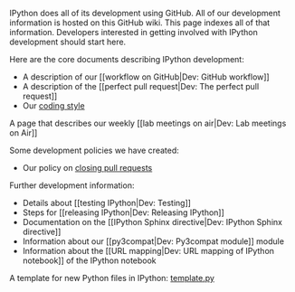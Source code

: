 IPython does all of its development using GitHub. All of our development information is hosted on this GitHub wiki. This page indexes all of that information. Developers interested in getting involved with IPython development should start here.

Here are the core documents describing IPython development:

* A description of our [[workflow on GitHub|Dev: GitHub workflow]]
* A description of the [[perfect pull request|Dev: The perfect pull request]]
* Our [coding style](./Dev:-Coding-style)

A page that describes our weekly [[lab meetings on air|Dev: Lab meetings on Air]]

Some development policies we have created:

* Our policy on [closing pull requests](./Dev:-Closing-pull-requests)

Further development information:

* Details about [[testing IPython|Dev: Testing]]
* Steps for [[releasing IPython|Dev: Releasing IPython]]
* Documentation on the [[IPython Sphinx directive|Dev: IPython Sphinx directive]]
* Information about our [[py3compat|Dev: Py3compat module]] module
* Information about the [[URL mapping|Dev: URL mapping of IPython notebook]] of the IPython notebook

A template for new Python files in IPython: [template.py](./template.py)
